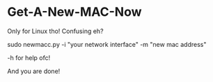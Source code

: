 # Get-A-New-MAC-Now
Only for Linux tho! Confusing eh?

sudo newmacc.py -i "your network interface" -m "new mac address"

-h for help ofc!  

And you are done!
